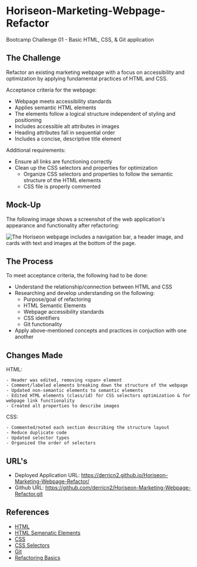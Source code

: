 # Horiseon-Marketing-Webpage-Refactor
Bootcamp Challenge 01 - Basic HTML, CSS, & Git application

## The Challenge
Refactor an existing marketing webpage with a focus on accessibility and optimization by applying fundamental practices of HTML and CSS.

Acceptance criteria for the webpage:
- Webpage meets accessibility standards
- Applies semantic HTML elements
- The elements follow a logical structure independent of styling and positioning
- Includes accessible alt attributes in images
- Heading attributes fall in sequential order
- Includes a concise, descriptive title element

Additional requirements:
- Ensure all links are functioning correctly
- Clean up the CSS selectors and properties for optimization
  - Organize CSS selectors and properties to follow the semantic structure of the HTML elements
  - CSS file is properly commented

## Mock-Up

The following image shows a screenshot of the web application's appearance and functionality after refactoring:

![The Horiseon webpage includes a navigation bar, a header image, and cards with text and images at the bottom of the page.][def]

## The Process
To meet acceptance criteria, the following had to be done:
- Understand the relationship/connection between HTML and CSS
- Researching and develop understanding on the following:
  - Purpose/goal of refactoring
  - HTML Semantic Elements
  - Webpage accessibility standards
  - CSS identifiers
  - Git functionality
- Apply above-mentioned concepts and practices in conjuction with one another

## Changes Made

HTML:
```
- Header was edited, removing <span> element
- Comment/labeled elements breaking down the structure of the webpage
- Updated non-semantic elements to semantic elements
- Edited HTML elements (class/id) for CSS selectors optimization & for webpage link functionality
- Created alt properties to describe images
```
CSS:
```
- Commented/noted each section describing the structure layout
- Reduce duplicate code
- Updated selector types 
- Organized the order of selectors
```

## URL's
- Deployed Application URL: https://derricn2.github.io/Horiseon-Marketing-Webpage-Refactor/
- Github URL: https://github.com/derricn2/Horiseon-Marketing-Webpage-Refactor.git

[def]: ./assets/images/Webpage%20Screenshot.png

## References

 - [HTML](https://developer.mozilla.org/en-US/docs/Web/HTML)
 - [HTML Semenatic Elements](https://www.w3schools.com/html/html5_semantic_elements.asp)
 - [CSS](https://developer.mozilla.org/en-US/docs/Web/CSS)
 - [CSS Selectors](https://www.w3schools.com/css/css_selectors.asp)
 - [Git](https://developer.mozilla.org/en-US/docs/Glossary/Git)
 - [Refactoring Basics](https://christinatruong.medium.com/refactoring-html-and-css-69de73a5fb88)


